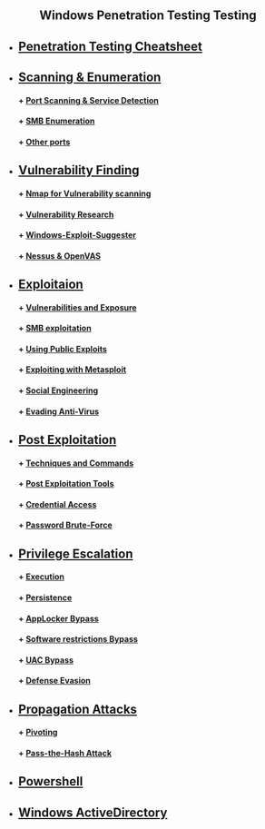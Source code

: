 <!-- PROJECT LOGO -->
<br />
<p align="center">
 
  <h2 align="center">Windows Penetration Testing Testing</h2>
 
</p>

* ##  [ Penetration Testing Cheatsheet](https://github.com/sarathlalup/Cyber-security/blob/master/Windows%20Exploitaion/Penetration%20Testing%20Cheatsheet.md )
* ##  [  Scanning & Enumeration](https://github.com/sarathlalup/Cyber-security/tree/master/Windows%20Exploitaion/02.Scanning%20%26%20Enumeration)
   #### + [     Port Scanning & Service Detection](https://github.com/sarathlalup/Cyber-security/blob/master/Scanning%26Enumeration/Port%20Scanning%20%26%20Service%20Detection.md)
   
   #### + [     SMB Enumeration](https://github.com/sarathlalup/Cyber-security/blob/master/Windows%20Exploitaion/Penetration%20Testing/SMB%20Penetration%20Testing/SMB%20Enumeration.md)
   #### + [     Other ports](https://github.com/sarathlalup/Cyber-security/tree/master/Penetration%20Testing)


* ##  [ Vulnerability Finding](https://github.com/sarathlalup/Cyber-security/tree/master/Windows%20Exploitaion/03.Vulnerability%20Finding)

   #### + [     Nmap for Vulnerability scanning](https://github.com/sarathlalup/Cyber-security/blob/master/Scanning&Enumeration/Nmap%20for%20Web%20vulnerability%20scanning.md)
   
   #### + [     Vulnerability Research](https://github.com/sarathlalup/Cyber-security/blob/master/Vulnerability%20Finding/Vulnerability%20Research.md)
   
   #### + [     Windows-Exploit-Suggester](https://github.com/AonCyberLabs/Windows-Exploit-Suggester)
   
   #### + [     Nessus & OpenVAS](https://github.com/sarathlalup/Cyber-security/tree/master/Penetration%20Testing)

* ##  [ Exploitaion](https://github.com/sarathlalup/Cyber-security/tree/master/Windows%20Exploitaion/Initial%20Access)

   #### + [     Vulnerabilities and Exposure](https://github.com/sarathlalup/Cyber-security/tree/master/Windows%20Exploitaion/Vulnerabilities%20and%20Exposure)
   #### + [     SMB exploitation ](https://github.com/sarathlalup/Cyber-security/blob/master/Windows%20Exploitaion/Penetration%20Testing/SMB%20Penetration%20Testing/Exploit%20SMB)
   
   #### + [     Using Public Exploits ](https://github.com/AonCyberLabs/Windows-Exploit-Suggester)

   #### + [     Exploiting with Metasploit ](https://github.com/AonCyberLabs/Windows-Exploit-Suggester)
   
   #### + [     Social Engineering ](https://github.com/AonCyberLabs/Windows-Exploit-Suggester)
      
   #### + [     Evading Anti-Virus ](https://github.com/sarathlalup/Cyber-security/tree/master/Anti-virus%20Evasion)

* ##  [ Post Exploitation](https://github.com/sarathlalup/Cyber-security/tree/master/Windows%20Exploitaion/Post%20Exploitaion)

   #### + [     Techniques and Commands](https://github.com/sarathlalup/Cyber-security/tree/master/Windows%20Exploitaion/Post%20Exploitaion/Techniques%20and%20Commands)
   #### + [     Post Exploitation Tools](https://github.com/sarathlalup/Cyber-security/blob/master/Windows%20Exploitaion/Post%20Exploitaion/Tools.md)
   
    #### + [     Credential Access](https://github.com/sarathlalup/Cyber-security/tree/master/Windows%20Exploitaion/Credential%20Access)
    #### + [     Password Brute-Force](https://github.com/sarathlalup/Cyber-security/tree/master/Windows%20Exploitaion/Credential%20Access)
   
* ##  [ Privilege Escalation](https://github.com/sarathlalup/Cyber-security/tree/master/Windows%20Exploitaion/Privilege%20escalation)

   #### + [     Execution](https://github.com/sarathlalup/Cyber-security/tree/master/Windows%20Exploitaion/Execution)
   
   #### + [     Persistence](https://github.com/sarathlalup/Cyber-security/tree/master/Windows%20Exploitaion/Persistence)
   
   #### + [     AppLocker Bypass](https://github.com/sarathlalup/Cyber-security/tree/master/Windows%20Exploitaion/Privilege%20escalation/AppLocker%20Bypass)
   #### + [     Software restrictions Bypass](https://github.com/sarathlalup/Cyber-security/tree/master/Windows%20Exploitaion/Privilege%20escalation/Software%20restrictions%20Bypass)
   
   #### + [     UAC Bypass](https://github.com/sarathlalup/Cyber-security/tree/master/Windows%20Exploitaion/Privilege%20escalation/User%20Account%20Control%20Bypass)
  
  #### + [     Defense Evasion](https://github.com/sarathlalup/Cyber-security/tree/master/Windows%20Exploitaion/Defense%20Evasion)
  
* ##  [Propagation Attacks ](https://github.com/sarathlalup/Cyber-security/tree/master/Windows%20Exploitaion/Powershell)
   
   #### + [     Pivoting](https://github.com/sarathlalup/Cyber-security/tree/master/Windows%20Exploitaion/Persistence)
   
   #### + [     Pass-the-Hash Attack](https://github.com/sarathlalup/Cyber-security/tree/master/Windows%20Exploitaion/Persistence)
   
* ##  [Powershell](https://github.com/sarathlalup/Cyber-security/tree/master/Windows%20Exploitaion/Powershell)

* ##  [Windows ActiveDirectory](https://github.com/sarathlalup/Cyber-security/tree/master/Windows%20Exploitaion/Windows%20ActiveDirectory)
